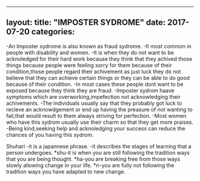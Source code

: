 
---
layout: 
title:  "IMPOSTER SYDROME"
date:   2017-07-20
categories: 
---

-An Imposter sydrome is also known as fraud sydrome.
-It most common in  people with disability and women.
-It is when they do not want to be acknoledged for their hard work because
 they think that they achived those things because people were feeling sorry for them
 because of their condition,those people regard their achivement as just luck they do 
 not believe that they can achieve certain things or they can be able to do good because
 of their condition.
-In most cases these people dont want to be exposed because they think they are fraud.
-Imposter sydrom haave symptoms which are overworking,impefection not acknowledging their achivements.
-The individuals usually say that they probably got luck to recieve an acknowdgement or end up having 
the preasure of not  wanting to fail,that would result to them always striving for perfection. 
-Most women who have this sydrom usually use their charm so that they get more praises.
-Being kind,seeking help and acknoledging your success can reduce the chances of you having this sydrom.

 Shuhari
-it is a japannese phrase.
-it describes the stages of learning that a person undergoes.
*shu-it is when you are still following the tradition ways that you are being thought.
*ha-you are breaking free from those ways slowly allowing change in your life.
*ri-you are fully not following the tradition ways you have adapted to new change. 

